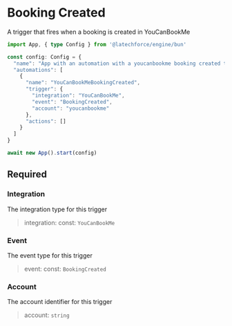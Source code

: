 # Booking Created

A trigger that fires when a booking is created in YouCanBookMe

```ts
import App, { type Config } from '@latechforce/engine/bun'

const config: Config = {
  "name": "App with an automation with a youcanbookme booking created trigger",
  "automations": [
    {
      "name": "YouCanBookMeBookingCreated",
      "trigger": {
        "integration": "YouCanBookMe",
        "event": "BookingCreated",
        "account": "youcanbookme"
      },
      "actions": []
    }
  ]
}

await new App().start(config)
```
## Required

### Integration

The integration type for this trigger
>integration: const: `YouCanBookMe`

### Event

The event type for this trigger
>event: const: `BookingCreated`

### Account

The account identifier for this trigger
>account: `string`

